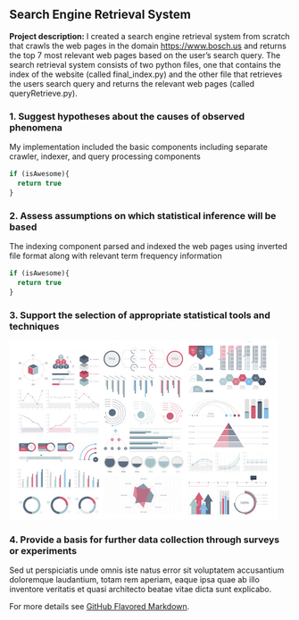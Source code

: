 ## Search Engine Retrieval System 

**Project description:** I created a search engine retrieval system from scratch that crawls the web pages in the domain https://www.bosch.us and returns the top 7 most relevant web pages based on the user’s search query. The search retrieval system consists of two python files, one that contains the index of the website (called final_index.py) and the other file that retrieves the users search query and returns the relevant web pages (called queryRetrieve.py). 

### 1. Suggest hypotheses about the causes of observed phenomena

My implementation included the basic components including separate crawler, indexer, and query processing components

```javascript
if (isAwesome){
  return true
}
```

### 2. Assess assumptions on which statistical inference will be based

The indexing component parsed and indexed the web pages using inverted file format along with relevant term frequency information

```javascript
if (isAwesome){
  return true
}
```

### 3. Support the selection of appropriate statistical tools and techniques

<img src="images/dummy_thumbnail.jpg?raw=true"/>

### 4. Provide a basis for further data collection through surveys or experiments

Sed ut perspiciatis unde omnis iste natus error sit voluptatem accusantium doloremque laudantium, totam rem aperiam, eaque ipsa quae ab illo inventore veritatis et quasi architecto beatae vitae dicta sunt explicabo. 

For more details see [GitHub Flavored Markdown](https://guides.github.com/features/mastering-markdown/).
